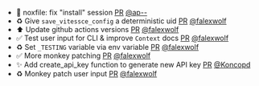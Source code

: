 - 🐛 noxfile: fix "install" session [PR](https://github.com/laminlabs/lamindb/pull/1898) [@ap--](https://github.com/ap--)
- ♻️ Give `save_vitessce_config` a deterministic uid [PR](https://github.com/laminlabs/lamindb/pull/1897) [@falexwolf](https://github.com/falexwolf)
- ⬆️ Update github actions versions [PR](https://github.com/laminlabs/lamindb-setup/pull/845) [@falexwolf](https://github.com/falexwolf)
- ✅ Test user input for CLI & improve `Context` docs [PR](https://github.com/laminlabs/lamindb/pull/1895) [@falexwolf](https://github.com/falexwolf)
- ♻️ Set `_TESTING` variable via env variable [PR](https://github.com/laminlabs/lamindb-setup/pull/843) [@falexwolf](https://github.com/falexwolf)
- ✅ More monkey patching [PR](https://github.com/laminlabs/lamin-cli/pull/67) [@falexwolf](https://github.com/falexwolf)
- ✨ Add create_api_key function to generate new API key [PR](https://github.com/laminlabs/lamindb-setup/pull/842) [@Koncopd](https://github.com/Koncopd)
- ♻️ Monkey patch user input [PR](https://github.com/laminlabs/lamin-cli/pull/66) [@falexwolf](https://github.com/falexwolf)
